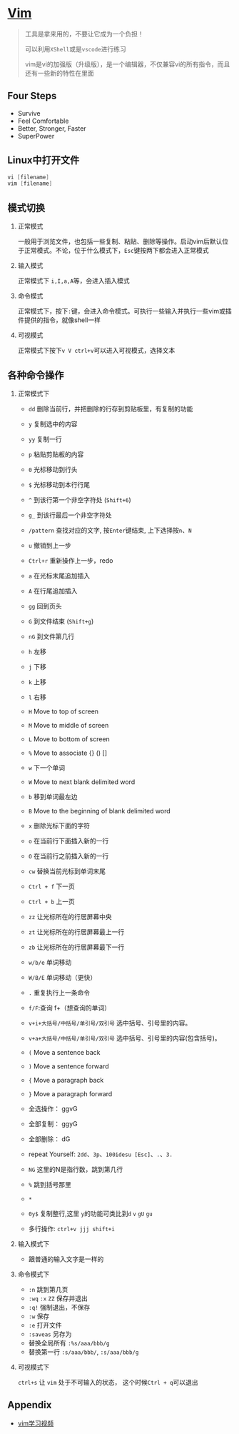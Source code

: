 # [Vim](http://yannesposito.com/Scratch/en/blog/Learn-Vim-Progressively/)

> 工具是拿来用的，不要让它成为一个负担！
>
> 可以利用`XShell`或是`vscode`进行练习
>
> vim是vi的加强版（升级版），是一个编辑器，不仅兼容vi的所有指令，而且还有一些新的特性在里面

## Four Steps

- Survive
- Feel Comfortable
- Better, Stronger, Faster
- SuperPower

## Linux中打开文件

```s
vi [filename]
vim [filename]
```

## 模式切换

1. 正常模式

    一般用于浏览文件，也包括一些复制、粘贴、删除等操作。启动vim后默认位于正常模式。不论，位于什么模式下，`Esc`键按两下都会进入正常模式

2. 输入模式

   正常模式下 `i,I,a,A`等，会进入插入模式

3. 命令模式

   正常模式下，按下`:`键，会进入命令模式。可执行一些输入并执行一些vim或插件提供的指令，就像shell一样

4. 可视模式

   正常模式下按下`v V ctrl+v`可以进入可视模式，选择文本

## 各种命令操作

1. 正常模式下

    - `dd` 删除当前行，并把删除的行存到剪贴板里，有复制的功能
    - `y` 复制选中的内容
    - `yy` 复制一行
    - `p` 粘贴剪贴板的内容
    - `0` 光标移动到行头
    - `$` 光标移动到本行行尾
    - `^` 到该行第一个非空字符处 (`Shift+6`)
    - `g_` 到该行最后一个非空字符处
    - `/pattern` 查找对应的文字, 按`Enter`键结束, 上下选择按`n`、`N`
    - `u` 撤销到上一步
    - `Ctrl+r` 重新操作上一步，redo
    - `a` 在光标末尾追加插入
    - `A` 在行尾追加插入
    - `gg` 回到页头
    - `G` 到文件结束 (`Shift+g`)
    - `nG` 到文件第几行
    - `h` 左移
    - `j` 下移
    - `k` 上移
    - `l` 右移
    - `H` Move to top of screen
    - `M` Move to middle of screen
    - `L` Move to bottom of screen
    - `%` Move to associate {} () []
    - `w` 下一个单词
    - `W` Move to next blank delimited word
    - `b` 移到单词最左边
    - `B` Move to the beginning of blank delimited word
    - `x` 删除光标下面的字符
    - `o` 在当前行下面插入新的一行
    - `O` 在当前行之前插入新的一行
    - `cw` 替换当前光标到单词末尾
    - `Ctrl + f` 下一页
    - `Ctrl + b` 上一页
    - `zz` 让光标所在的行居屏幕中央
    - `zt` 让光标所在的行居屏幕最上一行
    - `zb` 让光标所在的行居屏幕最下一行
    - `w/b/e` 单词移动
    - `W/B/E` 单词移动（更快）
    - `.` 重复执行上一条命令
    - `f/F`:查询  f+（想查询的单词）
    - `v+i+大括号/中括号/单引号/双引号` 选中括号、引号里的内容。
    - `v+a+大括号/中括号/单引号/双引号` 选中括号、引号里的内容(包含括号)。
    - `(` Move a sentence back
    - `)` Move a sentence forward
    - `{` Move a paragraph back
    - `}` Move a paragraph forward

    - 全选操作： ggvG
    - 全部复制： ggyG
    - 全部删除： dG

    - repeat Yourself: `2dd`、`3p`、`100idesu [Esc]`、`.`、`3.`
    - `NG` 这里的N是指行数，跳到第几行
    - `%` 跳到括号那里
    - `*`
    - `0y$` 复制整行,这里 `y`的功能可类比到`d` `v` `gU` `gu`
    - 多行操作: `ctrl+v jjj shift+i`

2. 输入模式下

    - 跟普通的输入文字是一样的

3. 命令模式下

    - `:n` 跳到第几页
    - `:wq` `:x` `ZZ` 保存并退出
    - `:q!` 强制退出，不保存
    - `:w` 保存
    - `:e` 打开文件
    - `:saveas` 另存为
    - 替换全局所有 `:%s/aaa/bbb/g`
    - 替换第一行 `:s/aaa/bbb/`, `:s/aaa/bbb/g`

4. 可视模式下

    `ctrl+s` 让 `vim` 处于不可输入的状态， 这个时候`Ctrl + q`可以退出

## Appendix

- [vim学习视频](https://edu.51cto.com//center/course/lesson/index?id=200237)
